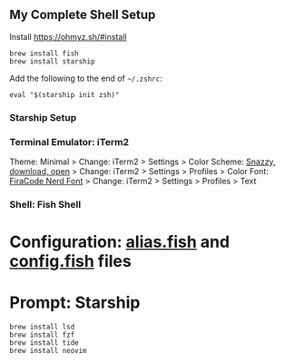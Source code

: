 My Complete Shell Setup
--------

Install https://ohmyz.sh/#install
```
brew install fish
brew install starship
```
Add the following to the end of `~/.zshrc`:
```
eval "$(starship init zsh)"
```

### Starship Setup

### Terminal Emulator: iTerm2
Theme: Minimal > Change: iTerm2 > Settings >
Color Scheme: [Snazzy, download, open](https://github.com/sindresorhus/iterm2-snazzy) > Change: iTerm2 > Settings > Profiles > Color
Font: [FiraCode Nerd Font](https://www.nerdfonts.com/font-downloads) > Change: iTerm2 > Settings > Profiles > Text
  
### Shell: Fish Shell
# Configuration: [alias.fish](alias.fish) and [config.fish](config.fish) files
# Prompt: Starship

```
brew install lsd
brew install fzf
brew install tide
brew install neovim
```


